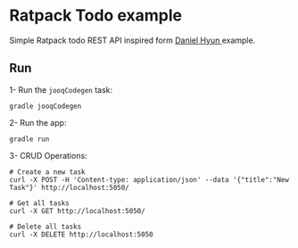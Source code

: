 # Ratpack Todo example

Simple Ratpack todo REST API inspired form [Daniel Hyun
](https://danhyun.github.io/2016-gr8confeu-rapid-ratpack-groovy/) example.

## Run

1- Run the `jooqCodegen` task:
```
gradle jooqCodegen
```

2- Run the app:
```
gradle run
```

3- CRUD Operations:

```
# Create a new task
curl -X POST -H 'Content-type: application/json' --data '{"title":"New Task"}' http://localhost:5050/

# Get all tasks
curl -X GET http://localhost:5050/

# Delete all tasks
curl -X DELETE http://localhost:5050
```

